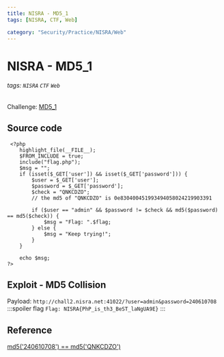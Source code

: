 ```yaml
---
title: NISRA - MD5_1
tags: [NISRA, CTF, Web]

category: "Security/Practice/NISRA/Web"
---
```


# NISRA - MD5_1
###### tags: `NISRA` `CTF` `Web`
Challenge: [MD5_1](http://chall2.nisra.net:41022/)

## Source code
```php=
 <?php
    highlight_file(__FILE__);
    $FROM_INCLUDE = true;
    include("flag.php");
    $msg = "";
    if (isset($_GET['user']) && isset($_GET['password'])) {
        $user = $_GET['user'];
        $password = $_GET['password'];
        $check = "QNKCDZO";
        // the md5 of "QNKCDZO" is 0e830400451993494058024219903391

        if ($user == "admin" && $password != $check && md5($password) == md5($check)) {
            $msg = "Flag: ".$flag;
        } else {
            $msg = "Keep trying!";
        }
    }

    echo $msg;
?> 
```
## Exploit - MD5 Collision
Payload: `http://chall2.nisra.net:41022/?user=admin&password=240610708`
:::spoiler flag
`Flag: NISRA{PhP_is_th3_BeST_laNgUA9E}`
:::

## Reference
[md5('240610708') == md5('QNKCDZO')](https://news.ycombinator.com/item?id=9484757)